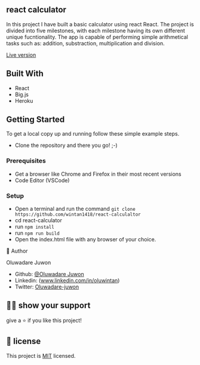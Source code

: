 ## react calculator
In this project I have  built a  basic calculator using react React. The project is divided into five milestones, with each milestone having its own different unique  fucntionality. The app is capable of performing simple arithmetical tasks such as: addition, substraction, multiplication and division.

[Live version](https://wintan-calculator.herokuapp.com/)

## Built With

- React
- Big.js
- Heroku

## Getting Started

To get a local copy up and running follow these simple example steps.

- Clone the repository and there you go! ;-)

### Prerequisites

- Get a browser like Chrome and Firefox in their most recent versions
- Code Editor (VSCode)

### Setup

- Open a terminal and run the command `git clone https://github.com/wintan1418/react-calculaltor`
- cd react-calculator
- run `npm install`
- run `npm run build`
- Open the index.html file with any browser of your choice.


👤 Author

Oluwadare Juwon

- Github: [@Oluwadare Juwon](https://github.com/wintan1418)
- Linkedin: (www.linkedin.com/in/oluwintan)
- Twitter: [Oluwadare-juwon](https://twitter.com/@oluwadarejuwon)


## 🙋‍♂ show your support

give a ⭐️ if you like this project!

## 📝 license



This project is [MIT](LICENSE) licensed.